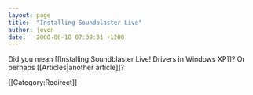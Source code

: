 ```yaml
---
layout: page
title:  "Installing Soundblaster Live"
author: jevon
date:   2008-06-18 07:39:31 +1200
---
```


Did you mean [[Installing Soundblaster Live! Drivers in Windows XP]]? Or perhaps [[Articles|another article]]?

[[Category:Redirect]]